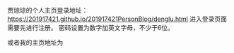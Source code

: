 贾琼琼的个人主页登录地址：https://201917421.github.io/201917421PersonBlog/denglu.html
进入登录页面需要先进行注册。
密码设置为数字加英文字母，不少于6位。

或者我的主页地址为
